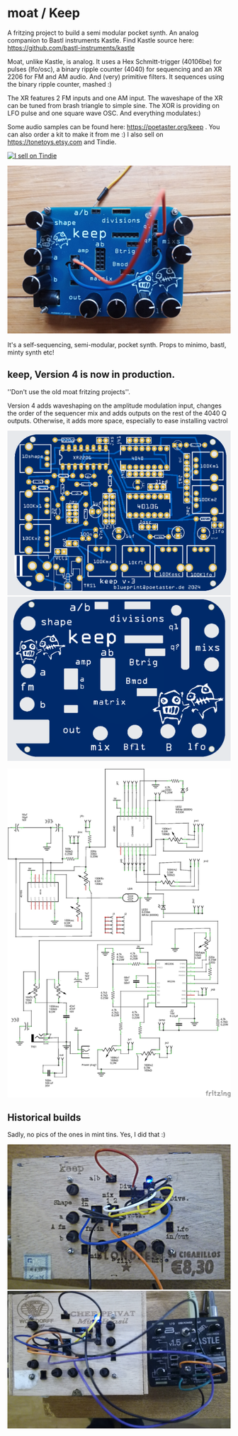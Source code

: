 # moat / Keep

A fritzing project to build a semi modular pocket synth. An analog companion to Bastl instruments Kastle. 
Find Kastle source here: https://github.com/bastl-instruments/kastle 

Moat, unlike Kastle, is analog. It uses a Hex Schmitt-trigger (40106be) for pulses (lfo/osc), a binary ripple counter (4040) for sequencing and an XR 2206 for FM and AM audio. And (very) primitive filters. It sequences using the binary ripple counter, mashed :) 

The XR features 2 FM inputs and one AM input. The waveshape of the XR can be tuned from brash triangle to simple sine. The XOR is providing on LFO pulse and one square wave OSC. And everything modulates:)

Some audio samples can be found here: https://poetaster.org/keep . You can also order a kit to make it from me :) I also sell on https://tonetoys.etsy.com and Tindie.

<a href="https://www.tindie.com/stores/poetaster/?ref=offsite_badges&utm_source=sellers_poetaster&utm_medium=badges&utm_campaign=badge_small"><img src="https://d2ss6ovg47m0r5.cloudfront.net/badges/tindie-smalls.png" alt="I sell on Tindie" width="200" height="55"></a>

![v4 keep](keep_wired_1.jpg)

It's a self-sequencing, semi-modular, pocket synth. Props to minimo, bastl, minty synth etc!

## keep, Version 4 is now in production. 

''Don't use the old moat fritzing projects''.

Version 4 adds waveshaping on the amplitude modulation input, changes the order of the sequencer mix and adds outputs on the rest of the 4040 Q outputs. Otherwise, it adds more space, especially to ease installing vactrol


![PCB view](keepV4pcb.png)
![PCB toppanel](keepV4TopPanel.png)

![schematic](keep.v5_schem.jpg)

## Historical builds

Sadly, no pics of the ones in mint tins. Yes, I did that :)

![Cigarbox prototype laser cut with etched lettering](keep_v3.jpg)
![Cigarbox prototype with kastle](keepv3-chef-kastle.jpg)
